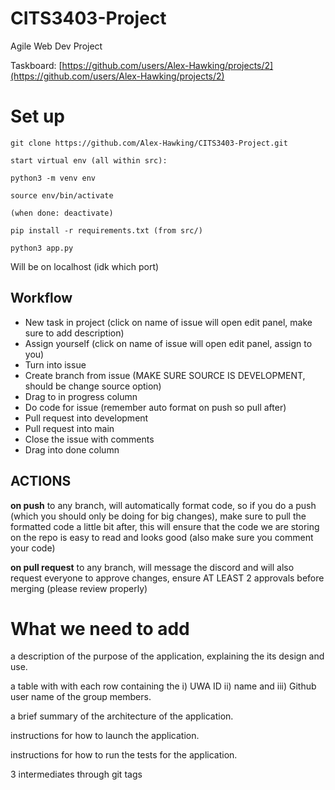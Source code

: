 # CITS3403-Project
Agile Web Dev Project

Taskboard: [https://github.com/users/Alex-Hawking/projects/2](https://github.com/users/Alex-Hawking/projects/2)

# Set up
```
git clone https://github.com/Alex-Hawking/CITS3403-Project.git

start virtual env (all within src):

python3 -m venv env

source env/bin/activate

(when done: deactivate)

pip install -r requirements.txt (from src/)

python3 app.py
```

Will be on localhost (idk which port)

## Workflow

- New task in project (click on name of issue will open edit panel, make sure to add description)
- Assign yourself (click on name of issue will open edit panel, assign to you)
- Turn into issue
- Create branch from issue (MAKE SURE SOURCE IS DEVELOPMENT, should be change source option)
- Drag to in progress column
- Do code for issue (remember auto format on push so pull after)
- Pull request into development
- Pull request into main
- Close the issue with comments
- Drag into done column

## ACTIONS

**on push** to any branch, will automatically format code, so if you do a push (which you should only be doing for big changes), make sure to pull the formatted code a little bit after, this will ensure that the code we are storing on the repo is easy to read and looks good (also make sure you comment your code)

**on pull request** to any branch, will message the discord and will also request everyone to approve changes, ensure AT LEAST 2 approvals before merging (please review properly) 

# What we need to add

a description of the purpose of the application, explaining the its design and use.

a table with with each row containing the i) UWA ID ii) name and iii) Github user name of the group members.

a brief summary of the architecture of the application.

instructions for how to launch the application.

instructions for how to run the tests for the application.

3 intermediates through git tags 